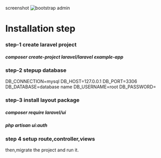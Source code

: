 screenshot
![bootstrap admin](https://github.com/adnanmuhammed77/laravel_admin_panel/assets/123747361/8a068c4f-4366-4cff-8af9-e8fa32026d1a)

# Installation step
### step-1  create laravel project

##### composer create-project laravel/laravel example-app

### step-2 stepup database

DB_CONNECTION=mysql
DB_HOST=127.0.0.1
DB_PORT=3306
DB_DATABASE=database name
DB_USERNAME=root
DB_PASSWORD=

### step-3  install layout package

##### composer require laravel/ui
##### php artisan ui:auth

### step 4 setup route,controller,views

then,migrate the project and run it.
